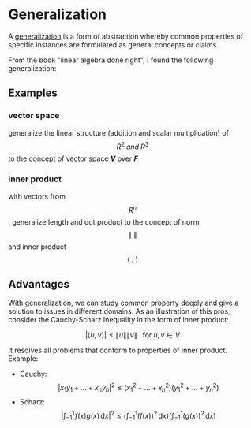 <script id="MathJax-script" async src="https://cdn.jsdelivr.net/npm/mathjax@3/es5/tex-mml-chtml.js"></script>

# Generalization

A [generalization][wiki generalization] is a form of abstraction whereby common properties
of specific instances are formulated as general concepts or claims.

From the book "linear algebra done right", I found the following generalization:

## Examples

### vector space

generalize the linear structure (addition and scalar multiplication)
of $$R^2 \; and \; R^3$$ to the concept of vector space ***V*** over ***F***

### inner product

with vectors from $$R^n$$, generalize length and dot product to
the concept of norm $$\| \; \|$$ and inner product $$\langle \; , \; \rangle$$

[wiki generalization]: https://en.wikipedia.org/wiki/Generalization

## Advantages

With generalization, we can study common property deeply and
give a solution to issues in different domains. As an illustration
of this pros, consider the Cauchy-Scharz Inequality in the form
of inner product:

$$|\langle u , v \rangle| \leq \|u\| \|v\| \;\;\; \mbox{for} \; u, v \in V$$

It resolves all problems that conform to properties of inner product. Example:

* Cauchy: $$\left|x_1 y_1 + \ldots + x_n y_n\right|^2 \leq
(x_1^2 + \ldots + x_n^2)(y_1^2 + \ldots + y_n^2)$$
* Scharz: $$\left|\int_{-1}^1 \!f(x)g(x) \, \mathrm{d}x\right|^2 \leq
\left(\int_{-1}^1 \left(f(x)\right)^2 \, \mathrm{d}x\right)
\left(\int_{-1}^1 \left(g(x)\right)^2 \, \mathrm{d}x\right)$$
